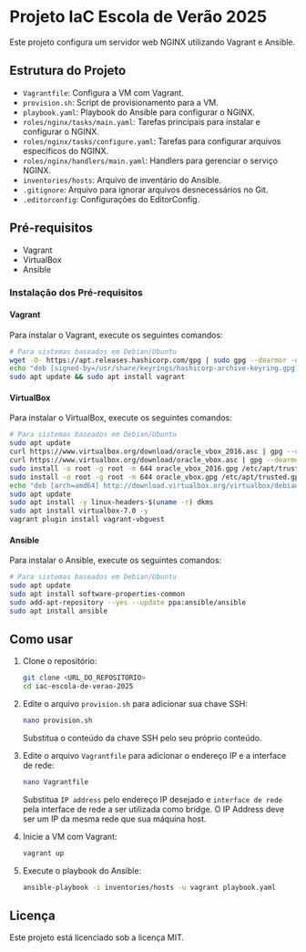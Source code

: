 # Projeto IaC Escola de Verão 2025

Este projeto configura um servidor web NGINX utilizando Vagrant e Ansible.

## Estrutura do Projeto

- `Vagrantfile`: Configura a VM com Vagrant.
- `provision.sh`: Script de provisionamento para a VM.
- `playbook.yaml`: Playbook do Ansible para configurar o NGINX.
- `roles/nginx/tasks/main.yaml`: Tarefas principais para instalar e configurar o NGINX.
- `roles/nginx/tasks/configure.yaml`: Tarefas para configurar arquivos específicos do NGINX.
- `roles/nginx/handlers/main.yaml`: Handlers para gerenciar o serviço NGINX.
- `inventories/hosts`: Arquivo de inventário do Ansible.
- `.gitignore`: Arquivo para ignorar arquivos desnecessários no Git.
- `.editorconfig`: Configurações do EditorConfig.

## Pré-requisitos

- Vagrant
- VirtualBox
- Ansible

### Instalação dos Pré-requisitos

#### Vagrant

Para instalar o Vagrant, execute os seguintes comandos:

```bash
# Para sistemas baseados em Debian/Ubuntu
wget -O- https://apt.releases.hashicorp.com/gpg | sudo gpg --dearmor -o /usr/share/keyrings/hashicorp-archive-keyring.gpg
echo "deb [signed-by=/usr/share/keyrings/hashicorp-archive-keyring.gpg] https://apt.releases.hashicorp.com $(lsb_release -cs) main" | sudo tee /etc/apt/sources.list.d/hashicorp.list
sudo apt update && sudo apt install vagrant
```

#### VirtualBox

Para instalar o VirtualBox, execute os seguintes comandos:

```bash
# Para sistemas baseados em Debian/Ubuntu
sudo apt update
curl https://www.virtualbox.org/download/oracle_vbox_2016.asc | gpg --dearmor > oracle_vbox_2016.gpg
curl https://www.virtualbox.org/download/oracle_vbox.asc | gpg --dearmor > oracle_vbox.gpg
sudo install -o root -g root -m 644 oracle_vbox_2016.gpg /etc/apt/trusted.gpg.d/
sudo install -o root -g root -m 644 oracle_vbox.gpg /etc/apt/trusted.gpg.d/
echo "deb [arch=amd64] http://download.virtualbox.org/virtualbox/debian $(lsb_release -sc) contrib" | sudo tee /etc/apt/sources.list.d/virtualbox.list
sudo apt update
sudo apt install -y linux-headers-$(uname -r) dkms
sudo apt install virtualbox-7.0 -y
vagrant plugin install vagrant-vbguest
```

#### Ansible

Para instalar o Ansible, execute os seguintes comandos:

```bash
# Para sistemas baseados em Debian/Ubuntu
sudo apt update
sudo apt install software-properties-common
sudo add-apt-repository --yes --update ppa:ansible/ansible
sudo apt install ansible
```

## Como usar

1. Clone o repositório:
    ```bash
    git clone <URL_DO_REPOSITORIO>
    cd iac-escola-de-verao-2025
    ```

2. Edite o arquivo `provision.sh` para adicionar sua chave SSH:
    ```bash
    nano provision.sh
    ```
    Substitua o conteúdo da chave SSH pelo seu próprio conteúdo.

3. Edite o arquivo `Vagrantfile` para adicionar o endereço IP e a interface de rede:
    ```bash
    nano Vagrantfile
    ```
    Substitua `IP address` pelo endereço IP desejado e `interface de rede` pela interface de rede a ser utilizada como bridge. O IP Address deve ser um IP da mesma rede que sua máquina host.

4. Inicie a VM com Vagrant:
    ```bash
    vagrant up
    ```

5. Execute o playbook do Ansible:
    ```bash
    ansible-playbook -i inventories/hosts -u vagrant playbook.yaml
    ```

## Licença

Este projeto está licenciado sob a licença MIT.
